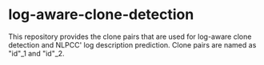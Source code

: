 # log-aware-clone-detection

This repository provides the clone pairs that are used for log-aware clone detection and NLPCC' log description prediction. 
Clone pairs are named as "id"_1 and "id"_2. 
